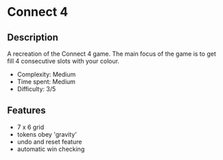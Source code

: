 # Connect 4

## Description
A recreation of the Connect 4 game. The main focus of the game is to get fill 4 consecutive slots with your colour.

* Complexity: Medium
* Time spent: Medium
* Difficulty: 3/5

## Features
- 7 x 6 grid
- tokens obey 'gravity'
- undo and reset feature
- automatic win checking